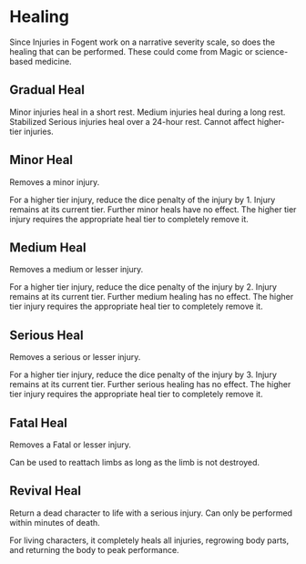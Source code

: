 # Healing

Since Injuries in Fogent work on a narrative severity scale, so does the healing that can be performed. These could come from Magic or science-based medicine.

## Gradual Heal

Minor injuries heal in a short rest. Medium injuries heal during a long rest. Stabilized Serious injuries heal over a 24-hour rest. Cannot affect higher-tier injuries.

## Minor Heal

Removes a minor injury.

For a higher tier injury, reduce the dice penalty of the injury by 1. Injury remains at its current tier. Further minor heals have no effect. The higher tier injury requires the appropriate heal tier to completely remove it.

## Medium Heal

Removes a medium or lesser injury.

For a higher tier injury, reduce the dice penalty of the injury by 2. Injury remains at its current tier. Further medium healing has no effect. The higher tier injury requires the appropriate heal tier to completely remove it.

## Serious Heal

Removes a serious or lesser injury.

For a higher tier injury, reduce the dice penalty of the injury by 3. Injury remains at its current tier. Further serious healing has no effect. The higher tier injury requires the appropriate heal tier to completely remove it.

## Fatal Heal

Removes a Fatal or lesser injury.

Can be used to reattach limbs as long as the limb is not destroyed.

## Revival Heal

Return a dead character to life with a serious injury. Can only be performed within minutes of death.

For living characters, it completely heals all injuries, regrowing body parts, and returning the body to peak performance.
